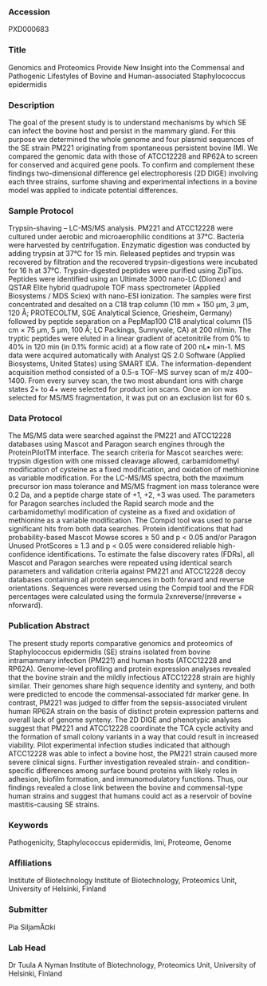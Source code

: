 ### Accession
PXD000683

### Title
Genomics and Proteomics Provide New Insight into the Commensal and Pathogenic Lifestyles of Bovine and Human-associated Staphylococcus epidermidis

### Description
The goal of the present study is to understand mechanisms by which SE can infect the bovine host and persist in the mammary gland. For this purpose we determined the whole genome and four plasmid sequences of the SE strain PM221 originating from spontaneous persistent bovine IMI. We compared the genomic data with those of ATCC12228 and RP62A to screen for conserved and acquired gene pools. To confirm and complement these findings two-dimensional difference gel electrophoresis (2D DIGE) involving each three strains, surfome shaving and experimental infections in a bovine model was applied to indicate potential differences.

### Sample Protocol
Trypsin-shaving – LC-MS/MS analysis. PM221 and ATCC12228 were cultured under aerobic and microaerophilic conditions at 37°C. Bacteria were harvested by centrifugation. Enzymatic digestion was conducted by adding trypsin at 37°C for 15 min. Released peptides and trypsin was recovered by filtration and the recovered trypsin-digestions were incubated for 16 h at 37°C. Trypsin-digested peptides were purified using ZipTips. Peptides were identified using an Ultimate 3000 nano-LC (Dionex) and QSTAR Elite hybrid quadrupole TOF mass spectrometer (Applied Biosystems / MDS Sciex) with nano-ESI ionization. The samples were first concentrated and desalted on a C18 trap column (10 mm × 150 μm, 3 μm, 120 Å; PROTECOLTM, SGE Analytical Science, Griesheim, Germany) followed by peptide separation on a PepMap100 C18 analytical column (15 cm × 75 μm, 5 μm, 100 Å; LC Packings, Sunnyvale, CA) at 200 nl/min. The tryptic peptides were eluted in a linear gradient of acetonitrile from 0%  to 40% in 120 min (in 0.1% formic acid) at a flow rate of 200 nL• min-1. MS data were acquired automatically with Analyst QS 2.0 Software (Applied Biosystems, United States) using SMART IDA. The information-dependent acquisition method consisted of a 0.5-s TOF-MS survey scan of m/z 400–1400. From every survey scan, the two most abundant ions with charge states 2+ to 4+ were selected for product ion scans. Once an ion was selected for MS/MS fragmentation, it was put on an exclusion list for 60 s.

### Data Protocol
The MS/MS data were searched against the PM221 and ATCC12228 databases using Mascot and Paragon search engines through the ProteinPilotTM interface. The search criteria for Mascot searches were: trypsin digestion with one missed cleavage allowed, carbamidomethyl modification of cysteine as a fixed modification, and oxidation of methionine as variable modification. For the LC-MS/MS spectra, both the maximum precursor ion mass tolerance and MS/MS fragment ion mass tolerance were 0.2 Da, and a peptide charge state of +1, +2, +3 was used. The parameters for Paragon searches included the Rapid search mode and the carbamidomethyl modification of cysteine as a fixed and oxidation of methionine as a variable modification. The Compid tool was used to parse significant hits from both data searches. Protein identifications that had probability-based Mascot Mowse scores ≥ 50 and p < 0.05 and/or Paragon Unused ProtScores ≥ 1.3 and p < 0.05 were considered reliable high-confidence identifications. To estimate the false discovery rates (FDRs), all Mascot and Paragon searches were repeated using identical search parameters and validation criteria against PM221 and ATCC12228 decoy databases containing all protein sequences in both forward and reverse orientations. Sequences were reversed using the Compid tool and the FDR percentages were calculated using the formula 2xnreverse/(nreverse + nforward).

### Publication Abstract
The present study reports comparative genomics and proteomics of Staphylococcus epidermidis (SE) strains isolated from bovine intramammary infection (PM221) and human hosts (ATCC12228 and RP62A). Genome-level profiling and protein expression analyses revealed that the bovine strain and the mildly infectious ATCC12228 strain are highly similar. Their genomes share high sequence identity and synteny, and both were predicted to encode the commensal-associated fdr marker gene. In contrast, PM221 was judged to differ from the sepsis-associated virulent human RP62A strain on the basis of distinct protein expression patterns and overall lack of genome synteny. The 2D DIGE and phenotypic analyses suggest that PM221 and ATCC12228 coordinate the TCA cycle activity and the formation of small colony variants in a way that could result in increased viability. Pilot experimental infection studies indicated that although ATCC12228 was able to infect a bovine host, the PM221 strain caused more severe clinical signs. Further investigation revealed strain- and condition-specific differences among surface bound proteins with likely roles in adhesion, biofilm formation, and immunomodulatory functions. Thus, our findings revealed a close link between the bovine and commensal-type human strains and suggest that humans could act as a reservoir of bovine mastitis-causing SE strains.

### Keywords
Pathogenicity, Staphylococcus epidermidis, Imi, Proteome, Genome

### Affiliations
Institute of Biotechnology
Institute of Biotechnology, Proteomics Unit, University of Helsinki, Finland

### Submitter
Pia SiljamÃ¤ki

### Lab Head
Dr Tuula A Nyman
Institute of Biotechnology, Proteomics Unit, University of Helsinki, Finland



